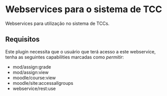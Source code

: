 Webservices para o sistema de TCC
=================================

Webservices para utilização no sistema de TCCs.

Requisitos
----------

Este plugin necessita que o usuário que terá acesso a este webservice,
tenha as seguintes capabilities marcadas como *permitir*:

* mod/assign:grade
* mod/assign:view
* moodle/course:view
* moodle/site:accessallgroups
* webservice/rest:use

